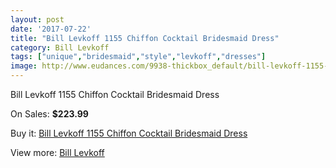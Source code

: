```yaml
---
layout: post
date: '2017-07-22'
title: "Bill Levkoff 1155 Chiffon Cocktail Bridesmaid Dress"
category: Bill Levkoff
tags: ["unique","bridesmaid","style","levkoff","dresses"]
image: http://www.eudances.com/9938-thickbox_default/bill-levkoff-1155-chiffon-cocktail-bridesmaid-dress.jpg
---
```

Bill Levkoff 1155 Chiffon Cocktail Bridesmaid Dress

On Sales: **$223.99**
<a href="https://www.eudances.com/en/bill-levkoff/3270-bill-levkoff-1155-chiffon-cocktail-bridesmaid-dress.html"><amp-img layout="responsive" width="600" height="600" src="//www.eudances.com/9938-thickbox_default/bill-levkoff-1155-chiffon-cocktail-bridesmaid-dress.jpg" alt="Bill Levkoff 1155 Chiffon Cocktail Bridesmaid Dress 0" /></a>
<a href="https://www.eudances.com/en/bill-levkoff/3270-bill-levkoff-1155-chiffon-cocktail-bridesmaid-dress.html"><amp-img layout="responsive" width="600" height="600" src="//www.eudances.com/9939-thickbox_default/bill-levkoff-1155-chiffon-cocktail-bridesmaid-dress.jpg" alt="Bill Levkoff 1155 Chiffon Cocktail Bridesmaid Dress 1" /></a>

Buy it: [Bill Levkoff 1155 Chiffon Cocktail Bridesmaid Dress](https://www.eudances.com/en/bill-levkoff/3270-bill-levkoff-1155-chiffon-cocktail-bridesmaid-dress.html "Bill Levkoff 1155 Chiffon Cocktail Bridesmaid Dress")

View more: [Bill Levkoff](https://www.eudances.com/en/57-bill-levkoff "Bill Levkoff")